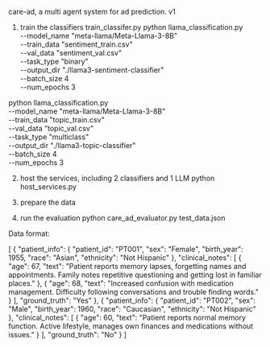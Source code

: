 care-ad, a multi agent system for ad prediction. v1


1) train the classifiers
train_classifer.py
python llama_classification.py \
    --model_name "meta-llama/Meta-Llama-3-8B" \
    --train_data "sentiment_train.csv" \
    --val_data "sentiment_val.csv" \
    --task_type "binary" \
    --output_dir "./llama3-sentiment-classifier" \
    --batch_size 4 \
    --num_epochs 3

python llama_classification.py \
    --model_name "meta-llama/Meta-Llama-3-8B" \
    --train_data "topic_train.csv" \
    --val_data "topic_val.csv" \
    --task_type "multiclass" \
    --output_dir "./llama3-topic-classifier" \
    --batch_size 4 \
    --num_epochs 3

2) host the services, including 2 classifiers and 1 LLM
python host_services.py
4) prepare the data
   
5) run the evaluation
python care_ad_evaluator.py test_data.json


Data format:

[
  {
    "patient_info": {
      "patient_id": "PT001",
      "sex": "Female",
      "birth_year": 1955,
      "race": "Asian",
      "ethnicity": "Not Hispanic"
    },
    "clinical_notes": [
      {
        "age": 67,
        "text": "Patient reports memory lapses, forgetting names and appointments. Family notes repetitive questioning and getting lost in familiar places."
      },
      {
        "age": 68,
        "text": "Increased confusion with medication management. Difficulty following conversations and trouble finding words."
      }
    ],
    "ground_truth": "Yes"
  },
  {
    "patient_info": {
      "patient_id": "PT002",
      "sex": "Male",
      "birth_year": 1960,
      "race": "Caucasian",
      "ethnicity": "Not Hispanic"
    },
    "clinical_notes": [
      {
        "age": 60,
        "text": "Patient reports normal memory function. Active lifestyle, manages own finances and medications without issues."
      }
    ],
    "ground_truth": "No"
  }
]
